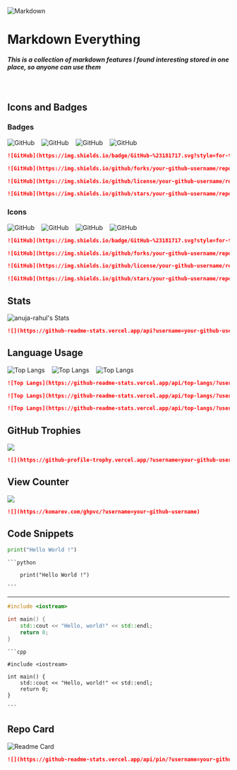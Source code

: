 ![Markdown](https://img.shields.io/badge/-Markdown-000?style=for-the-badge&logo=markdown) 
# Markdown Everything

##### This is a collection of markdown features I found interesting stored in one place, so anyone can use them

<br>

## Icons and Badges

### Badges

![GitHub](https://img.shields.io/badge/GitHub-%23181717.svg?style=for-the-badge&logo=github)
&nbsp;&nbsp;
![GitHub](https://img.shields.io/github/forks/anuja-rahul/markdown-everything?style=for-the-badge&logo=github)
&nbsp;&nbsp;
![GitHub](https://img.shields.io/github/license/anuja-rahul/markdown-everything?style=for-the-badge&logo=github)
&nbsp;&nbsp;
![GitHub](https://img.shields.io/github/stars/anuja-rahul/markdown-everything?style=for-the-badge&logo=github)

```markdown
![GitHub](https://img.shields.io/badge/GitHub-%23181717.svg?style=for-the-badge&logo=github&logoColor=white)

![GitHub](https://img.shields.io/github/forks/your-github-username/repo-name?style=for-the-badge&logo=github)

![GitHub](https://img.shields.io/github/license/your-github-username/repo-name?style=for-the-badge&logo=github)

![GitHub](https://img.shields.io/github/stars/your-github-username/repo-name?style=for-the-badge&logo=github)
```

### Icons

![GitHub](https://img.shields.io/badge/GitHub-%23181717.svg?style=for-the-icon&logo=github)
&nbsp;&nbsp;
![GitHub](https://img.shields.io/github/forks/anuja-rahul/markdown-everything?style=for-the-icon&logo=github)
&nbsp;&nbsp;
![GitHub](https://img.shields.io/github/license/anuja-rahul/markdown-everything?style=for-the-icon&logo=github)
&nbsp;&nbsp;
![GitHub](https://img.shields.io/github/stars/anuja-rahul/markdown-everything?style=for-the-icon&logo=github)

```markdown
![GitHub](https://img.shields.io/badge/GitHub-%23181717.svg?style=for-the-icon&logo=github&logoColor=white)

![GitHub](https://img.shields.io/github/forks/your-github-username/repo-name?style=for-the-icon&logo=github)

![GitHub](https://img.shields.io/github/license/your-github-username/repo-name?style=for-the-icon&logo=github)

![GitHub](https://img.shields.io/github/stars/your-github-username/repo-name?style=for-the-icon&logo=github)
```

## Stats

![anuja-rahul's Stats](https://github-readme-stats.vercel.app/api?username=anuja-rahul&theme=nightowl&show_icons=true&hide_border=true&count_private=true)

```markdown
![](https://github-readme-stats.vercel.app/api?username=your-github-username)
```

## Language Usage

![Top Langs](https://github-readme-stats.vercel.app/api/top-langs/?username=anuja-rahul\&theme=nightowl)
&nbsp;&nbsp;
![Top Langs](https://github-readme-stats.vercel.app/api/top-langs/?username=anuja-rahul&layout=donut\&theme=nightowl)
&nbsp;&nbsp;
![Top Langs](https://github-readme-stats.vercel.app/api/top-langs/?username=anuja-rahul\&theme=nightowl&layout=compact)

````markdown
![Top Langs](https://github-readme-stats.vercel.app/api/top-langs/?username=your-github-username)

![Top Langs](https://github-readme-stats.vercel.app/api/top-langs/?username=your-github-username&layout=donut)

![Top Langs](https://github-readme-stats.vercel.app/api/top-langs/?username=your-github-username&layout=compact)
````

## GitHub Trophies

![](https://github-profile-trophy.vercel.app/?username=anuja-rahul&theme=tokyonight&no-frame=false&no-bg=true&margin-w=4&row=2&column=4)

```markdown
![](https://github-profile-trophy.vercel.app/?username=your-github-username)
```

## View Counter
![](https://komarev.com/ghpvc/?username=anuja-rahul)

```markdown
![](https://komarev.com/ghpvc/?username=your-github-username)
```

## Code Snippets

```python
print("Hello World !")
```

    ```python

        print("Hello World !")

    ```
---

```cpp
#include <iostream>

int main() {
    std::cout << "Hello, world!" << std::endl;
    return 0;
}

```

    ```cpp

    #include <iostream>
    
    int main() {
        std::cout << "Hello, world!" << std::endl;
        return 0;
    }
    
    ```

## Repo Card

![Readme Card](https://github-readme-stats.vercel.app/api/pin/?username=anuja-rahul&repo=markdown-everything\&show_owner=true\&theme=nightowl)

```markdown
![](https://github-readme-stats.vercel.app/api/pin/?username=your-github-username&repo=repo-name\&show_owner=true)
```





